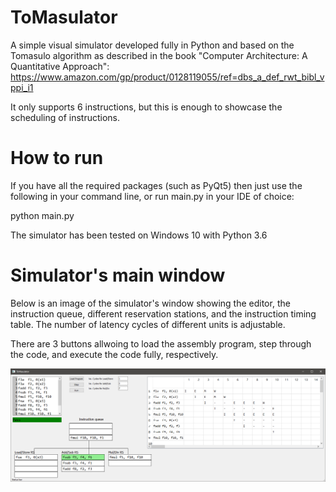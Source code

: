 # ToMasulator
A simple visual simulator developed fully in Python and based on the Tomasulo algorithm as described in the book "Computer Architecture: A Quantitative Approach":
https://www.amazon.com/gp/product/0128119055/ref=dbs_a_def_rwt_bibl_vppi_i1

It only supports 6 instructions, but this is enough to showcase the scheduling of instructions.

# How to run
If you have all the required packages (such as PyQt5) then just use the following in your command line, or run main.py in your IDE of choice:

python main.py

The simulator has been tested on Windows 10 with Python 3.6


# Simulator's main window
Below is an image of the simulator's window showing the editor, the instruction queue, different reservation stations, and the instruction timing table. The number of latency cycles of different units is adjustable. 

There are 3 buttons allwoing to load the assembly program, step through the code, and execute the code fully, respectively.

![](images/sample_window.png)


